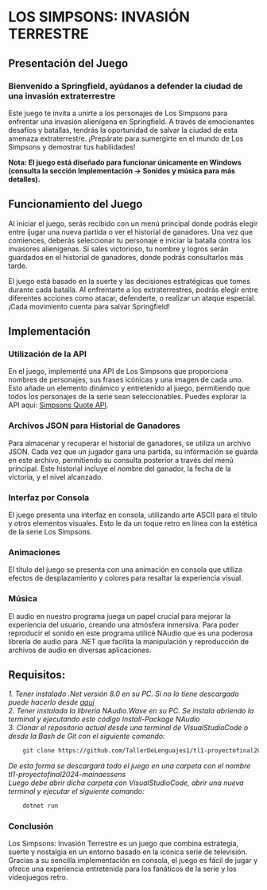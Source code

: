 # LOS SIMPSONS: INVASIÓN TERRESTRE

## Presentación del Juego

### Bienvenido a Springfield, ayúdanos a defender la ciudad de una invasión extraterrestre

Este juego te invita a unirte a los personajes de Los Simpsons para enfrentar una invasión alienígena en Springfield. A través de emocionantes desafíos y batallas, tendrás la oportunidad de salvar la ciudad de esta amenaza extraterrestre. ¡Prepárate para sumergirte en el mundo de Los Simpsons y demostrar tus habilidades!

**Nota: El juego está diseñado para funcionar únicamente en Windows (consulta la sección Implementación -> Sonidos y música para más detalles).**

## Funcionamiento del Juego

Al iniciar el juego, serás recibido con un menú principal donde podrás elegir entre ijugar una nueva partida o ver el historial de ganadores. Una vez que comiences, deberás seleccionar tu personaje e iniciar la batalla contra los invasores alienígenas. Si sales victorioso, tu nombre y logros serán guardados en el historial de ganadores, donde podrás consultarlos más tarde.

El juego está basado en la suerte y las decisiones estratégicas que tomes durante cada batalla. Al enfrentarte a los extraterrestres, podrás elegir entre diferentes acciones como atacar, defenderte, o realizar un ataque especial. ¡Cada movimiento cuenta para salvar Springfield!

## Implementación

### Utilización de la API
En el juego, implementé una API de Los Simpsons que proporciona nombres de personajes, sus frases icónicas y una imagen de cada uno. Esto añade un elemento dinámico y entretenido al juego, permitiendo que todos los personajes de la serie sean seleccionables. Puedes explorar la API aquí: [Simpsons Quote API](https://thesimpsonsquoteapi.glitch.me/quotes).

### Archivos JSON para Historial de Ganadores
Para almacenar y recuperar el historial de ganadores, se utiliza un archivo JSON. Cada vez que un jugador gana una partida, su información se guarda en este archivo, permitiendo su consulta posterior a través del menú principal. Este historial incluye el nombre del ganador, la fecha de la victoria, y el nivel alcanzado.

### Interfaz por Consola
El juego presenta una interfaz en consola, utilizando arte ASCII para el título y otros elementos visuales. Esto le da un toque retro en línea con la estética de la serie Los Simpsons.

### Animaciones
El título del juego se presenta con una animación en consola que utiliza efectos de desplazamiento y colores para resaltar la experiencia visual. 

### Música
El audio en nuestro programa juega un papel crucial para mejorar la experiencia del usuario, creando una atmósfera inmersiva. Para poder reproducir el sonido en este programa utilicé NAudio que es una poderosa librería de audio para .NET que facilita la manipulación y reproducción de archivos de audio en diversas aplicaciones. 


## Requisitos:
*1. Tener instalado .Net versión 8.0 en su PC. Si no lo tiene descargado puede hacerlo desde [aqui](https://dotnet.microsoft.com/en-us/download/dotnet/8.0)*  
*2. Tener instalada la librería NAudio.Wave en su PC. Se instala abriendo la terminal y ejecutando este código Install-Package NAudio*  
*3. Clonar el repositorio actual desde una terminal de VisualStudioCode o desde la Bash de Git con el siguiente comando:*  
``` bash
    git clone https://github.com/TallerDeLenguajes1/tl1-proyectofinal2024-mainaessens
``` 
*De esta forma se descargará todo el juego en una carpeta con el nombre tl1-proyectofinal2024-mainaessens*  
*Luego debe abrir dicha carpeta con VisualStudioCode, abrir una nueva terminal y ejecutar el siguiente comando:*  
``` bash
    dotnet run
```

### Conclusión
Los Simpsons: Invasión Terrestre es un juego que combina estrategia, suerte y nostalgia en un entorno basado en la icónica serie de televisión. Gracias a su sencilla implementación en consola, el juego es fácil de jugar y ofrece una experiencia entretenida para los fanáticos de la serie y los videojuegos retro.